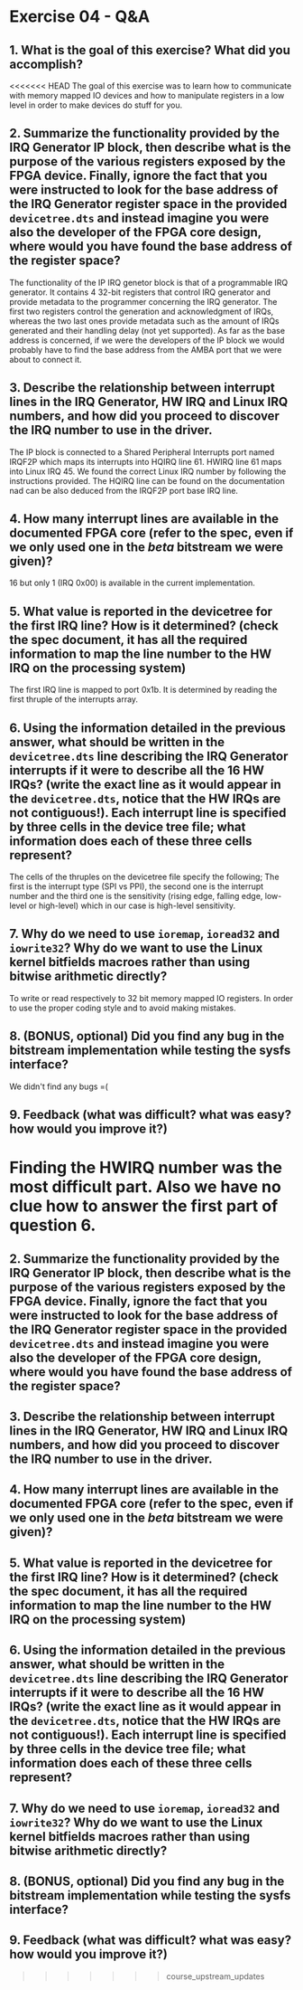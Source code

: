 # Exercise 04 - Q&A

## 1. What is the goal of this exercise? What did you accomplish?
<<<<<<< HEAD
The goal of this exercise was to learn how to communicate with memory mapped IO devices and how to manipulate registers in a low level in order to make devices do stuff for you.

## 2. Summarize the functionality provided by the IRQ Generator IP block, then describe what is the purpose of the various registers exposed by the FPGA device. Finally, ignore the fact that you were instructed to look for the base address of the IRQ Generator register space in the provided `devicetree.dts` and instead imagine you were also the developer of the FPGA core design, where would you have found the base address of the register space?
The functionality of the IP IRQ genetor block is that of a programmable IRQ generator. It contains 4 32-bit registers that control IRQ generator and provide metadata to the programmer concerning the IRQ generator. The first two registers control the generation and acknowledgment of IRQs, whereas the two last ones provide metadata such as the amount of IRQs generated and their handling delay (not yet supported). As far as the base address is concerned, if we were the developers of the IP block we would probably have to find the base address from the AMBA port that we were about to connect it.

## 3. Describe the relationship between interrupt lines in the IRQ Generator, HW IRQ and Linux IRQ numbers, and how did you proceed to discover the IRQ number to use in the driver.
The IP block is connected to a Shared Peripheral Interrupts port named IRQF2P which maps its interrupts into HQIRQ line 61. HWIRQ line 61 maps into Linux IRQ 45. We found the correct Linux IRQ number by following the instructions provided. The HQIRQ line can be found on the documentation nad can be also deduced from the IRQF2P port base IRQ line.

## 4. How many interrupt lines are available in the documented FPGA core (refer to the spec, even if we only used one in the *beta* bitstream we were given)?
16 but only 1 (IRQ 0x00) is available in the current implementation.

## 5. What value is reported in the devicetree for the first IRQ line? How is it determined? (check the spec document, it has all the required information to map the line number to the HW IRQ on the processing system)
The first IRQ line is mapped to port 0x1b. It is determined by reading the first thruple of the interrupts array. 

## 6. Using the information detailed in the previous answer, what should be written in the `devicetree.dts` line describing the IRQ Generator interrupts if it were to describe all the 16 HW IRQs? (write the exact line as it would appear in the `devicetree.dts`, notice that the HW IRQs are not contiguous!). Each interrupt line is specified by three cells in the device tree file; what information does each of these three cells represent?
The cells of the thruples on the devicetree file specify the following; The first is the interrupt type (SPI vs PPI), the second one is the interrupt number and the third one is the sensitivity (rising edge, falling edge, low-level or high-level) which in our case is high-level sensitivity.

## 7. Why do we need to use `ioremap`, `ioread32` and `iowrite32`? Why do we want to use the Linux kernel bitfields macroes rather than using bitwise arithmetic directly?
To write or read respectively to 32 bit memory mapped IO registers. In order to use the proper coding style and to avoid making mistakes.

## 8. (BONUS, optional) Did you find any bug in the bitstream implementation while testing the sysfs interface?
We didn't find any bugs =(

## 9. Feedback (what was difficult? what was easy? how would you improve it?)
Finding the HWIRQ number was the most difficult part. Also we have no clue how to answer the first part of question 6.
=======

## 2. Summarize the functionality provided by the IRQ Generator IP block, then describe what is the purpose of the various registers exposed by the FPGA device. Finally, ignore the fact that you were instructed to look for the base address of the IRQ Generator register space in the provided `devicetree.dts` and instead imagine you were also the developer of the FPGA core design, where would you have found the base address of the register space?

## 3. Describe the relationship between interrupt lines in the IRQ Generator, HW IRQ and Linux IRQ numbers, and how did you proceed to discover the IRQ number to use in the driver.

## 4. How many interrupt lines are available in the documented FPGA core (refer to the spec, even if we only used one in the *beta* bitstream we were given)?

## 5. What value is reported in the devicetree for the first IRQ line? How is it determined? (check the spec document, it has all the required information to map the line number to the HW IRQ on the processing system)

## 6. Using the information detailed in the previous answer, what should be written in the `devicetree.dts` line describing the IRQ Generator interrupts if it were to describe all the 16 HW IRQs? (write the exact line as it would appear in the `devicetree.dts`, notice that the HW IRQs are not contiguous!). Each interrupt line is specified by three cells in the device tree file; what information does each of these three cells represent?

## 7. Why do we need to use `ioremap`, `ioread32` and `iowrite32`? Why do we want to use the Linux kernel bitfields macroes rather than using bitwise arithmetic directly?

## 8. (BONUS, optional) Did you find any bug in the bitstream implementation while testing the sysfs interface?

## 9. Feedback (what was difficult? what was easy? how would you improve it?)

>>>>>>> course_upstream_updates
